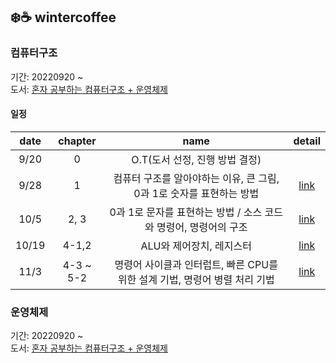 ## ❄️☕️ wintercoffee

### 컴퓨터구조

기간: 20220920 ~  
도서: [혼자 공부하는 컴퓨터구조 + 운영체제](http://www.kyobobook.co.kr/product/detailViewKor.laf?mallGb=KOR&ejkGb=KOR&barcode=9791162243091)

#### 일정
|  date | chapter |                     name                     | detail |
|:-----:|:-------:|:--------------------------------------------:|:----:|
|  9/20 |    0    |   O.T(도서 선정, 진행 방법 결정) | |
|  9/28 |    1    |   컴퓨터 구조를 알아야하는 이유, 큰 그림, 0과 1로 숫자를 표현하는 방법  | [link](https://github.com/pullingoff/wintercoffee/blob/main/week1.md) |
|  10/5 |   2, 3  |   0과 1로 문자를 표현하는 방법 / 소스 코드와 명령어, 명령어의 구조| [link](https://github.com/pullingoff/wintercoffee/blob/main/week2.md) |
|  10/19| 4-1,2 |   ALU와 제어장치, 레지스터   | [link](https://github.com/pullingoff/wintercoffee/blob/main/week3.md) |
|  11/3| 4-3 ~ 5-2 |   명령어 사이클과 인터럽트, 빠른 CPU를 위한 설계 기법, 명령어 병렬 처리 기법 | [link](https://github.com/pullingoff/wintercoffee/blob/main/week4.md) |

### 운영체제

기간: 20220920 ~  
도서: [혼자 공부하는 컴퓨터구조 + 운영체제](http://www.kyobobook.co.kr/product/detailViewKor.laf?mallGb=KOR&ejkGb=KOR&barcode=9791162243091)
